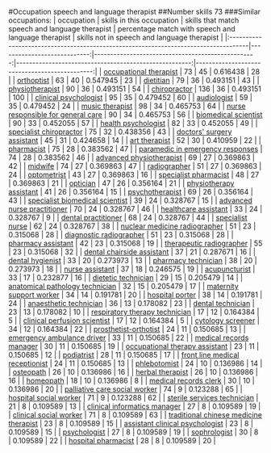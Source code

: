#Occupation speech and language therapist
##Number skills 73
###Similar occupations:
| occupation                                                                          |   skills in this occupation |   skills that match speech and language therapist |   percentage match with speech and language therapist |   skills not in speech and language therapist |
|:------------------------------------------------------------------------------------|----------------------------:|--------------------------------------------------:|------------------------------------------------------:|----------------------------------------------:|
| [occupational therapist](occupational_therapist.md)                                 |                          73 |                                                45 |                                              0.616438 |                                            28 |
| [orthoptist](orthoptist.md)                                                         |                          63 |                                                40 |                                              0.547945 |                                            23 |
| [dietitian](dietitian.md)                                                           |                          79 |                                                36 |                                              0.493151 |                                            43 |
| [physiotherapist](physiotherapist.md)                                               |                          90 |                                                36 |                                              0.493151 |                                            54 |
| [chiropractor](chiropractor.md)                                                     |                         136 |                                                36 |                                              0.493151 |                                           100 |
| [clinical psychologist](clinical_psychologist.md)                                   |                          95 |                                                35 |                                              0.479452 |                                            60 |
| [audiologist](audiologist.md)                                                       |                          59 |                                                35 |                                              0.479452 |                                            24 |
| [music therapist](music_therapist.md)                                               |                          98 |                                                34 |                                              0.465753 |                                            64 |
| [nurse responsible for general care](nurse_responsible_for_general_care.md)         |                          90 |                                                34 |                                              0.465753 |                                            56 |
| [biomedical scientist](biomedical_scientist.md)                                     |                          90 |                                                33 |                                              0.452055 |                                            57 |
| [health psychologist](health_psychologist.md)                                       |                          82 |                                                33 |                                              0.452055 |                                            49 |
| [specialist chiropractor](specialist_chiropractor.md)                               |                          75 |                                                32 |                                              0.438356 |                                            43 |
| [doctors' surgery assistant](doctors'_surgery_assistant.md)                         |                          45 |                                                31 |                                              0.424658 |                                            14 |
| [art therapist](art_therapist.md)                                                   |                          52 |                                                30 |                                              0.410959 |                                            22 |
| [pharmacist](pharmacist.md)                                                         |                          75 |                                                28 |                                              0.383562 |                                            47 |
| [paramedic in emergency responses](paramedic_in_emergency_responses.md)             |                          74 |                                                28 |                                              0.383562 |                                            46 |
| [advanced physiotherapist](advanced_physiotherapist.md)                             |                          69 |                                                27 |                                              0.369863 |                                            42 |
| [midwife](midwife.md)                                                               |                          74 |                                                27 |                                              0.369863 |                                            47 |
| [radiographer](radiographer.md)                                                     |                          51 |                                                27 |                                              0.369863 |                                            24 |
| [optometrist](optometrist.md)                                                       |                          43 |                                                27 |                                              0.369863 |                                            16 |
| [specialist pharmacist](specialist_pharmacist.md)                                   |                          48 |                                                27 |                                              0.369863 |                                            21 |
| [optician](optician.md)                                                             |                          47 |                                                26 |                                              0.356164 |                                            21 |
| [physiotherapy assistant](physiotherapy_assistant.md)                               |                          41 |                                                26 |                                              0.356164 |                                            15 |
| [psychotherapist](psychotherapist.md)                                               |                          69 |                                                26 |                                              0.356164 |                                            43 |
| [specialist biomedical scientist](specialist_biomedical_scientist.md)               |                          39 |                                                24 |                                              0.328767 |                                            15 |
| [advanced nurse practitioner](advanced_nurse_practitioner.md)                       |                          70 |                                                24 |                                              0.328767 |                                            46 |
| [healthcare assistant](healthcare_assistant.md)                                     |                          33 |                                                24 |                                              0.328767 |                                             9 |
| [dental practitioner](dental_practitioner.md)                                       |                          68 |                                                24 |                                              0.328767 |                                            44 |
| [specialist nurse](specialist_nurse.md)                                             |                          62 |                                                24 |                                              0.328767 |                                            38 |
| [nuclear medicine radiographer](nuclear_medicine_radiographer.md)                   |                          51 |                                                23 |                                              0.315068 |                                            28 |
| [diagnostic radiographer](diagnostic_radiographer.md)                               |                          51 |                                                23 |                                              0.315068 |                                            28 |
| [pharmacy assistant](pharmacy_assistant.md)                                         |                          42 |                                                23 |                                              0.315068 |                                            19 |
| [therapeutic radiographer](therapeutic_radiographer.md)                             |                          55 |                                                23 |                                              0.315068 |                                            32 |
| [dental chairside assistant](dental_chairside_assistant.md)                         |                          37 |                                                21 |                                              0.287671 |                                            16 |
| [dental hygienist](dental_hygienist.md)                                             |                          33 |                                                20 |                                              0.273973 |                                            13 |
| [pharmacy technician](pharmacy_technician.md)                                       |                          38 |                                                20 |                                              0.273973 |                                            18 |
| [nurse assistant](nurse_assistant.md)                                               |                          37 |                                                18 |                                              0.246575 |                                            19 |
| [acupuncturist](acupuncturist.md)                                                   |                          33 |                                                17 |                                              0.232877 |                                            16 |
| [dietetic technician](dietetic_technician.md)                                       |                          29 |                                                15 |                                              0.205479 |                                            14 |
| [anatomical pathology technician](anatomical_pathology_technician.md)               |                          32 |                                                15 |                                              0.205479 |                                            17 |
| [maternity support worker](maternity_support_worker.md)                             |                          34 |                                                14 |                                              0.191781 |                                            20 |
| [hospital porter](hospital_porter.md)                                               |                          38 |                                                14 |                                              0.191781 |                                            24 |
| [anaesthetic technician](anaesthetic_technician.md)                                 |                          36 |                                                13 |                                              0.178082 |                                            23 |
| [dental technician](dental_technician.md)                                           |                          23 |                                                13 |                                              0.178082 |                                            10 |
| [respiratory therapy technician](respiratory_therapy_technician.md)                 |                          17 |                                                12 |                                              0.164384 |                                             5 |
| [clinical perfusion scientist](clinical_perfusion_scientist.md)                     |                          17 |                                                12 |                                              0.164384 |                                             5 |
| [cytology screener](cytology_screener.md)                                           |                          34 |                                                12 |                                              0.164384 |                                            22 |
| [prosthetist-orthotist](prosthetist-orthotist.md)                                   |                          24 |                                                11 |                                              0.150685 |                                            13 |
| [emergency ambulance driver](emergency_ambulance_driver.md)                         |                          33 |                                                11 |                                              0.150685 |                                            22 |
| [medical records manager](medical_records_manager.md)                               |                          30 |                                                11 |                                              0.150685 |                                            19 |
| [occupational therapy assistant](occupational_therapy_assistant.md)                 |                          23 |                                                11 |                                              0.150685 |                                            12 |
| [podiatrist](podiatrist.md)                                                         |                          28 |                                                11 |                                              0.150685 |                                            17 |
| [front line medical receptionist](front_line_medical_receptionist.md)               |                          24 |                                                11 |                                              0.150685 |                                            13 |
| [phlebotomist](phlebotomist.md)                                                     |                          24 |                                                10 |                                              0.136986 |                                            14 |
| [osteopath](osteopath.md)                                                           |                          26 |                                                10 |                                              0.136986 |                                            16 |
| [herbal therapist](herbal_therapist.md)                                             |                          26 |                                                10 |                                              0.136986 |                                            16 |
| [homeopath](homeopath.md)                                                           |                          18 |                                                10 |                                              0.136986 |                                             8 |
| [medical records clerk](medical_records_clerk.md)                                   |                          30 |                                                10 |                                              0.136986 |                                            20 |
| [palliative care social worker](palliative_care_social_worker.md)                   |                          74 |                                                 9 |                                              0.123288 |                                            65 |
| [hospital social worker](hospital_social_worker.md)                                 |                          71 |                                                 9 |                                              0.123288 |                                            62 |
| [sterile services technician](sterile_services_technician.md)                       |                          21 |                                                 8 |                                              0.109589 |                                            13 |
| [clinical informatics manager](clinical_informatics_manager.md)                     |                          27 |                                                 8 |                                              0.109589 |                                            19 |
| [clinical social worker](clinical_social_worker.md)                                 |                          71 |                                                 8 |                                              0.109589 |                                            63 |
| [traditional chinese medicine therapist](traditional_chinese_medicine_therapist.md) |                          23 |                                                 8 |                                              0.109589 |                                            15 |
| [assistant clinical psychologist](assistant_clinical_psychologist.md)               |                          23 |                                                 8 |                                              0.109589 |                                            15 |
| [psychologist](psychologist.md)                                                     |                          27 |                                                 8 |                                              0.109589 |                                            19 |
| [sophrologist](sophrologist.md)                                                     |                          30 |                                                 8 |                                              0.109589 |                                            22 |
| [hospital pharmacist](hospital_pharmacist.md)                                       |                          28 |                                                 8 |                                              0.109589 |                                            20 |
